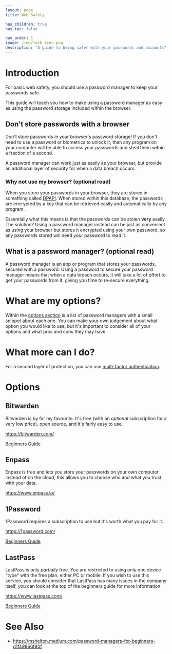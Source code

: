 ```yaml
---
layout: page
title: Web Safety

has_children: true
has_toc: false

nav_order: 1
image: /img/lock_icon.png
description: "A guide to being safer with your passwords and accounts"
---
```


# Introduction
For basic web safety, you should use a password manager to keep your passwords safe.

This guide will teach you how to make using a password manager as easy as using the password storage included within the browser.

## Don't store passwords with a browser
Don't store passwords in your browser's password storage! If you don't need to use a password or biometrics to unlock it, then any program on your computer will be able to access your passwords and steal them within a fraction of a second.

A password manager can work just as easily as your browser, but provide an additional layer of security for when a data breach occurs.

### Why not use my browser? (optional read)
When you store your passwords in your browser, they are stored in something called [DPAPI](https://en.wikipedia.org/wiki/Data_Protection_API). When stored within this database, the passwords are encrypted by a key that can be retrieved easily and automatically by any program.

Essentially what this means is that the passwords can be stolen **very** easily. The solution? Using a password manager instead can be just as convenient as using your browser but stores it encrypted using your own password, so any passwords stored will need *your* password to read it.

## What is a password manager? (optional read)
A password manager is an app or program that stores your passwords, secured with a password. Using a password to secure your password manager means that when a data breach occurs, it will take a lot of effort to get your passwords from it, giving you time to re-secure everything.

# What are my options?
Within the [options section](#options) is a list of password managers with a small snippet about each one. You can make your own judgement about what option you would like to use, but it's important to consider all of your options and what pros and cons they may have.

# What more can I do?
For a second layer of protection, you can use [multi-factor authentication](mfa.md).

# Options
## Bitwarden
Bitwarden is by far my favourite. It's free (with an *optional* subscription for a very low price), open source, and it's fairly easy to use.

<https://bitwarden.com/>

[Beginners Guide](https://mshelton.medium.com/bitwarden-for-beginners-74cf93679457)

## Enpass
Enpass is free and lets you store your passwords on your own computer instead of on the cloud, this allows you to choose who and what you trust with your data.

<https://www.enpass.io/>

## 1Password
1Password requires a subscription to use but it's worth what you pay for it.

<https://1password.com/>

[Beginners Guide](https://mshelton.medium.com/introduction-to-password-managers-5e15baa8b26e)

## LastPass
LastPass is only *partially* free. You are restricted to using only one device "type" with the free plan, either PC or mobile. If you wish to use this service, you should consider that LastPass has many issues in the company itself, you can look at the top of the beginners guide for more information.

<https://www.lastpass.com/>

[Beginners Guide](https://mshelton.medium.com/lastpass-for-beginners-e921f35d4114)

# See Also
 - <https://mshelton.medium.com/password-managers-for-beginners-d1f49866f80f>
